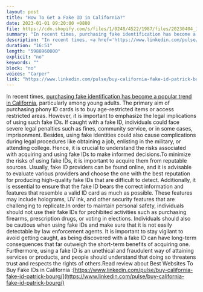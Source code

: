 ```yaml
---
layout: post
title: "How To Get a Fake ID in California?"
date: 2023-01-01 09:20:00 +0800
file: https://cdn.shopify.com/s/files/1/0248/4522/1987/files/20230404_1.mp3?v=1680569736
summary: "In recent times, purchasing fake identification has become a popular trend in California, particularly among young adults. The primary aim of purchasing phony ID cards is to buy age-restricted items or access restricted areas. However, it is important to emphasize the legal implications of using such fake IDs. If caught with a fake ID, individuals could face severe legal penalties such as fines, community service, or in some cases, imprisonment. Besides, using fake identities could also cause complications during legal procedures like obtaining a job, enlisting in the military, or attending college. Hence, it is crucial to understand the risks associated with acquiring and using fake IDs to make informed decisions.To minimize the risks of using fake IDs, it is important to acquire them from reputable sources. Usually, fake ID providers can be found online, and it is advisable to evaluate various providers and choose the one with the best reputation for producing high-quality fake IDs that are difficult to detect. Additionally, it is essential to ensure that the fake ID bears the correct information and features that resemble a valid ID card as much as possible. These features may include holograms, UV ink, and other security features that are challenging to replicate.In order to maintain personal safety, individuals should not use their fake IDs for prohibited activities such as purchasing firearms, prescription drugs, or voting in elections. Individuals should also be cautious when using fake IDs and make sure that it is not easily detectable by law enforcement agents. It is important to stay vigilant to avoid getting caught, as being discovered with a fake ID can have long-term consequences that far outweigh the short-term benefits of acquiring one. Furthermore, using a fake ID is an unethical and fraudulent way of attaining services or products, and people should understand that doing so threatens trust and respects the rights of others."
description: "In recent times, <a href='https://www.linkedin.com/pulse/buy-california-fake-id-patrick-bourg/'>purchasing fake identification has become a popular trend in California</a>, particularly among young adults. The primary aim of purchasing phony ID cards is to buy age-restricted items or access restricted areas. However, it is important to emphasize the legal implications of using such fake IDs. If caught with a fake ID, individuals could face severe legal penalties such as fines, community service, or in some cases, imprisonment. Besides, using fake identities could also cause complications during legal procedures like obtaining a job, enlisting in the military, or attending college. Hence, it is crucial to understand the risks associated with acquiring and using fake IDs to make informed decisions.To minimize the risks of using fake IDs, it is important to acquire them from reputable sources. Usually, fake ID providers can be found online, and it is advisable to evaluate various providers and choose the one with the best reputation for producing high-quality fake IDs that are difficult to detect. Additionally, it is essential to ensure that the fake ID bears the correct information and features that resemble a valid ID card as much as possible. These features may include holograms, UV ink, and other security features that are challenging to replicate.In order to maintain personal safety, individuals should not use their fake IDs for prohibited activities such as purchasing firearms, prescription drugs, or voting in elections. Individuals should also be cautious when using fake IDs and make sure that it is not easily detectable by law enforcement agents. It is important to stay vigilant to avoid getting caught, as being discovered with a fake ID can have long-term consequences that far outweigh the short-term benefits of acquiring one. Furthermore, using a fake ID is an unethical and fraudulent way of attaining services or products, and people should understand that doing so threatens trust and respects the rights of others. Read review about Best Websites To Buy Fake IDs in California:<a href='https://www.linkedin.com/pulse/buy-california-fake-id-patrick-bourg/'>https://www.linkedin.com/pulse/buy-california-fake-id-patrick-bourg/</a> "
duration: "16:51"
length: "5988960000"
explicit: "no"
keywords: ""
block: "no"
voices: "Carper"
link: "https://www.linkedin.com/pulse/buy-california-fake-id-patrick-bourg/"
---
```


In recent times, [purchasing fake identification has become a popular trend in California](https://www.linkedin.com/pulse/buy-california-fake-id-patrick-bourg/), particularly among young adults. The primary aim of purchasing phony ID cards is to buy age-restricted items or access restricted areas. However, it is important to emphasize the legal implications of using such fake IDs. If caught with a fake ID, individuals could face severe legal penalties such as fines, community service, or in some cases, imprisonment. Besides, using fake identities could also cause complications during legal procedures like obtaining a job, enlisting in the military, or attending college. Hence, it is crucial to understand the risks associated with acquiring and using fake IDs to make informed decisions.To minimize the risks of using fake IDs, it is important to acquire them from reputable sources. Usually, fake ID providers can be found online, and it is advisable to evaluate various providers and choose the one with the best reputation for producing high-quality fake IDs that are difficult to detect. Additionally, it is essential to ensure that the fake ID bears the correct information and features that resemble a valid ID card as much as possible. These features may include holograms, UV ink, and other security features that are challenging to replicate.In order to maintain personal safety, individuals should not use their fake IDs for prohibited activities such as purchasing firearms, prescription drugs, or voting in elections. Individuals should also be cautious when using fake IDs and make sure that it is not easily detectable by law enforcement agents. It is important to stay vigilant to avoid getting caught, as being discovered with a fake ID can have long-term consequences that far outweigh the short-term benefits of acquiring one. Furthermore, using a fake ID is an unethical and fraudulent way of attaining services or products, and people should understand that doing so threatens trust and respects the rights of others.Read review about Best Websites To Buy Fake IDs in California
:[https://www.linkedin.com/pulse/buy-california-fake-id-patrick-bourg/](https://www.linkedin.com/pulse/buy-california-fake-id-patrick-bourg/)
